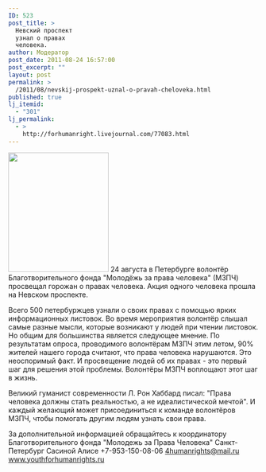```yaml
---
ID: 523
post_title: >
  Невский проспект
  узнал о правах
  человека.
author: Модератор
post_date: 2011-08-24 16:57:00
post_excerpt: ""
layout: post
permalink: >
  /2011/08/nevskij-prospekt-uznal-o-pravah-cheloveka.html
published: true
lj_itemid:
  - "301"
lj_permalink:
  - >
    http://forhumanright.livejournal.com/77083.html
---
```

<a href="http://pics.livejournal.com/forhumanright/pic/00008r2h/"><img src="http://pics.livejournal.com/forhumanright/pic/00008r2h" width="202" height="240" border='0'/></a> 24 августа в Петербурге волонтёр Благотворительного фонда "Молодёжь за права человека" (МЗПЧ) просвещал горожан о правах человека. Акция одного человека прошла на Невском проспекте.

Всего 500 петербуржцев узнали о своих правах с помощью ярких информационных листовок. Во время мероприятия волонтёр слышал самые разные мысли, которые возникают у людей при чтении листовок. Но общим для большинства является следующее мнение. По результатам опроса, проводимого волонтёрам МЗПЧ этим летом, 90% жителей нашего города считают, что права человека нарушаются. Это неоспоримый факт. И просвещение людей об их правах - это первый шаг для решения этой проблемы. Волонтёры МЗПЧ воплощают этот шаг в жизнь.

Великий гуманист современности Л. Рон Хаббард писал: "Права человека должны стать реальностью, а не идеалистической мечтой". И каждый желающий может присоединиться к команде волонтёров МЗПЧ, чтобы помогать другим людям узнать свои права. 

За дополнительной информацией обращайтесь к координатору
Благотворительного фонда
"Молодежь за Права Человека" Санкт-Петербург 
Сасиной Алисе 
+7-953-150-08-06 
4humanrights@mail.ru
www.youthforhumanrights.ru